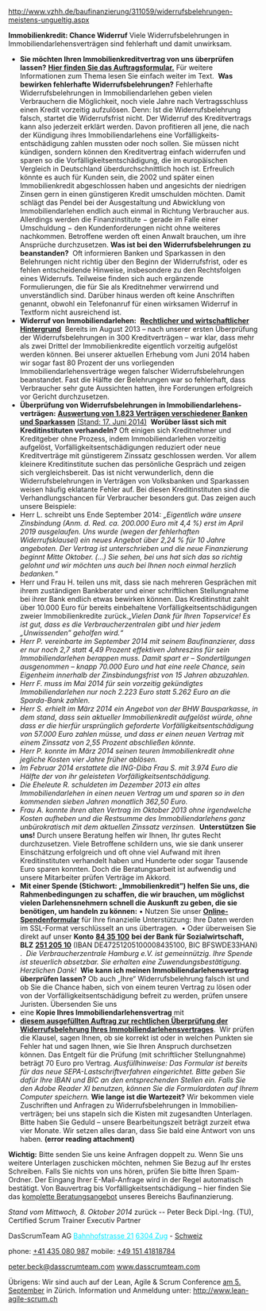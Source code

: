 <a href="http://www.vzhh.de/baufinanzierung/311059/widerrufsbelehrungen-meistens-ungueltig.aspx" rel="noopener" class="external-link" target="_blank" style="color:#00e9ff;"><u>http://www.vzhh.de/baufinanzierung/311059/widerrufsbelehrungen-meistens-ungueltig.aspx</u></a>

<span style="color:#000ff;"><b>Immobilienkredit: Chance Widerruf</b></span>
<span style="color:#000ff;">Viele Widerrufs­belehrungen in Immobilien­­darlehens­­verträgen sind fehlerhaft und damit unwirksam.</span>
- <span style="color:#000ff;"><b>Sie möchten Ihren Immobilienkreditvertrag von uns überprüfen lassen?</b></span> <a href="http://www.vzhh.de/baufinanzierung/309894/widerrufsbelehrung-auftrag-zur-ueberpruefung.aspx" rel="noopener" class="external-link" target="_blank" style="color:#dca0dff;"><b>Hier finden Sie das Auftrags­formular.</b></a> <span style="color:#000ff;">Für weitere Informationen zum Thema lesen Sie einfach weiter im Text.</span> 
<span style="color:#000ff;"><b>Was bewirken fehlerhafte Widerrufsbelehrungen?</b></span>
<span style="color:#000ff;">Fehlerhafte Widerrufsbelehrungen in Immobiliendarlehen geben vielen Verbrauchern die Möglichkeit, noch viele Jahre nach Vertragsschluss einen Kredit vorzeitig aufzulösen. Denn: Ist die Widerrufsbelehrung falsch, startet die Widerrufsfrist nicht. Der Widerruf des Kreditvertrags kann also jederzeit erklärt werden.</span>
<span style="color:#000ff;">Davon profitieren all jene, die nach der Kündigung ihres Immobilien­darlehens eine Vorfälligkeits­entschädigung zahlen mussten oder noch sollen. Sie müssen nicht kündigen, sondern können den Kreditvertrag einfach widerrufen und sparen so die Vorfälligkeitsentschädigung, die im europäischen Vergleich in Deutschland überdurch­schnittlich hoch ist. Erfreulich könnte es auch für Kunden sein, die 2002 und später einen Immobilienkredit abgeschlossen haben und angesichts der niedrigen Zinsen gern in einen günstigeren Kredit umschulden möchten. Damit schlägt das Pendel bei der Ausgestaltung und Abwicklung von Immobiliendarlehen endlich auch einmal in Richtung Verbraucher aus. Allerdings werden die Finanzinstitute − gerade im Falle einer Umschuldung − den Kundenforderungen nicht ohne weiteres nachkommen. Betroffene werden oft einen Anwalt brauchen, um ihre Ansprüche durchzusetzen.</span>
<span style="color:#000ff;"><b>Was ist bei den Widerrufsbelehrungen zu beanstanden?</b></span> 
<span style="color:#000ff;">Oft informieren Banken und Sparkassen in den Belehrungen nicht richtig über den Beginn der Widerrufsfrist, oder es fehlen entscheidende Hinweise, insbesondere zu den Rechtsfolgen eines Widerrufs. Teilweise finden sich auch ergänzende Formulierungen, die für Sie als Kreditnehmer verwirrend und unverständlich sind. Darüber hinaus werden oft keine Anschriften genannt, obwohl ein Telefonanruf für einen wirksamen Widerruf in Textform nicht ausreichend ist.</span>
- <span style="color:#000ff;"><b>Widerruf von Immobiliendarlehen:</b></span>  <a href="http://www.vzhh.de/baufinanzierung/314794/widerrufsbelehrung-wirtschaftlicher-und-rechtlicher-hintergrund.aspx" rel="noopener" class="external-link" target="_blank" style="color:#dca0dff;"><b>Rechtlicher und wirtschaftlicher Hintergrund</b></a> 
<span style="color:#000ff;">Bereits im August 2013 – nach unserer ersten Überprüfung der Widerrufs­­belehrungen in 300 Kredit­verträgen – war klar, dass mehr als zwei Drittel der Immobilienkredite eigentlich vorzeitig aufgelöst werden können. Bei unserer aktuellen Erhebung vom Juni 2014 haben wir sogar fast 80 Prozent der uns vorliegenden Immobiliendarlehensverträge wegen falscher Widerrufsbelehrungen beanstandet. Fast die Hälfte der Belehrungen war so fehlerhaft, dass Verbraucher sehr gute Aussichten hatten, ihre Forderungen erfolgreich vor Gericht durchzusetzen.</span>
- <span style="color:#000ff;"><b>Überprüfung von Widerrufsbelehrungen in Immo­bilien­darlehens­verträgen:</b></span> <a href="http://www.vzhh.de/baufinanzierung/341621/widerrufsbelehrung-auswertung-von-1823-faellen.aspx" rel="noopener" class="external-link" target="_blank" style="color:#dca0dff;"><b>Auswertung von 1.823 Verträgen verschiedener Banken und Sparkassen</b></a> <a href="http://www.vzhh.de/baufinanzierung/341621/widerrufsbelehrung-auswertung-von-1823-faellen.aspx" rel="noopener" class="external-link" target="_blank" style="color:#dca0dff;">(Stand: 17. Juni 2014)</a> 
<span style="color:#000ff;"><b>Worüber lässt sich mit Kreditinstituten verhandeln?</b></span>
<span style="color:#000ff;">Oft einigen sich Kreditnehmer und Kreditgeber ohne Prozess, indem Immobiliendarlehen vorzeitig aufgelöst, Vorfälligkeitsentschädigungen reduziert oder neue Kreditverträge mit günstigerem Zinssatz geschlossen werden.</span>
<span style="color:#000ff;">Vor allem kleinere Kreditinstitute suchen das persönliche Gespräch und zeigen sich vergleichsbereit. Das ist nicht verwunderlich, denn die Widerrufsbelehrungen in Verträgen von Volksbanken und Sparkassen weisen häufig eklatante Fehler auf. Bei diesen Kreditinstituten sind die Verhandlungschancen für Verbraucher besonders gut. Das zeigen auch unsere Beispiele:</span>
- <span style="color:#000ff;">Herr L. schreibt uns Ende September 2014:</span> <span style="color:#000ff;"><i>„Eigentlich wäre unsere Zinsbindung (Anm. d. Red. ca. 200.000 Euro mit 4,4 %) erst im April 2019 ausgelaufen. Uns wurde (wegen der fehlerhaften Widerrufsklausel) ein neues Angebot über 2,24 % für 10 Jahre angeboten. Der Vertrag ist unterschrieben und die neue Finanzierung beginnt Mitte Oktober. (...) Sie sehen, bei uns hat sich das so richtig gelohnt und wir möchten uns auch bei Ihnen noch einmal herzlich bedanken.</i></span><span style="color:#000ff;">“</span> 
- <span style="color:#000ff;">Herr und Frau H. teilen uns mit, dass sie nach mehreren Gesprächen mit ihrem zuständigen Bankberater und einer schriftlichen Stellungnahme bei ihrer Bank endlich etwas bewirken können. Das Kreditinstitut zahlt über 10.000 Euro für bereits einbehaltene Vorfälligkeitsentschädigungen zweier Immobilienkredite zurück.</span><span style="color:#000ff;"><i>„Vielen Dank für Ihren Topservice! Es ist gut, dass es die Verbraucherzentralen gibt und hier jedem „Unwissenden” geholfen wird.“</i></span> 
- <span style="color:#000ff;"><i>Herr P. vereinbarte im September 2014 mit seinem Baufinanzierer, dass er nur noch 2,7 statt 4,49 Prozent effektiven Jahreszins für sein Immobiliendarlehen berappen muss. Damit spart er – Sondertilgungen ausgenommen – knapp 70.000 Euro und hat eine reele Chance, sein Eigenheim innerhalb der Zinsbindungsfrist von 15 Jahren abzuzahlen.</i></span> 
- <span style="color:#000ff;"><i>Herr F. muss im Mai 2014 für sein vorzeitig gekündigtes Immobiliendarlehen nur noch 2.223 Euro statt 5.262 Euro an die Sparda-Bank zahlen.</i></span>  
- <span style="color:#000ff;"><i>Herr S. erhielt im März 2014 ein Angebot von der BHW Bausparkasse, in dem stand, dass sein aktueller Immobilienkredit aufgelöst würde, ohne dass er die hierfür ursprünglich geforderte Vorfälligkeitsentschädigung von 57.000 Euro zahlen müsse, und dass er einen neuen Vertrag mit einem Zinssatz von 2,55 Prozent abschließen könnte.</i></span> 
- <span style="color:#000ff;"><i>Herr P. konnte im März 2014 seinen teuren Immobilienkredit ohne jegliche Kosten vier Jahre früher ablösen.</i></span>  
- <span style="color:#000ff;"><i>Im Februar 2014 erstattete die ING-Diba Frau S. mit 3.974 Euro die Hälfte der von ihr geleisteten Vorfälligkeitsentschädigung.</i></span>  
- <span style="color:#000ff;"><i>Die Eheleute R. schuldeten im Dezember 2013 ein altes Immobiliendarlehen in einen neuen Vertrag um und sparen so in den kommenden sieben Jahren monatlich 362,50 Euro.</i></span> 
- <span style="color:#000ff;"><i>Frau A. konnte ihren alten Vertrag im Oktober 2013 ohne irgendwelche Kosten aufheben und die Restsumme des Immobiliendarlehens ganz unbürokratisch mit dem aktuellen Zinssatz verzinsen.</i></span> 
<span style="color:#000ff;"><b>Unterstützen Sie uns!</b></span> <span style="color:#000ff;">Durch unsere Beratung helfen wir Ihnen, Ihr gutes Recht durchzusetzen. Viele Betroffene schildern uns, wie sie dank unserer Einschätzung erfolgreich und oft ohne viel Aufwand mit ihren Kreditinstituten verhandelt haben und Hunderte oder sogar Tausende Euro sparen konnten. Doch die Beratungsarbeit ist aufwendig und unsere Mitarbeiter prüfen Verträge im Akkord.</span>
- <span style="color:#000ff;"><b>Mit einer Spende (Stichwort: „Immobilienkredit”) helfen Sie uns, die Rahmenbedingungen zu schaffen, die wir brauchen, um möglichst vielen Darlehensnehmern schnell die Auskunft zu geben, die sie benötigen, um handeln zu können:</b></span>		<span style="color:#000ff;">•	Nutzen Sie unser</span> <a href="https://www.vzhh.de/docs/27373/spende-online.aspx" rel="noopener" class="external-link" target="_blank" style="color:#dca0dff;"><b>Online-Spendenformular</b></a> <span style="color:#000ff;">für Ihre finanzielle Unterstützung: Ihre Daten werden im SSL-Format verschlüsselt an uns übertragen.</span> 
	<span style="color:#000ff;">•	Oder überweisen Sie direkt auf unser</span> <span style="color:#000ff;"><b>Konto</b></span> <a href="tel:84%2035%20100" rel="noopener" class="external-link" target="_blank" style="color:#dca0dff;"><b>84 35 100</b></a> <span style="color:#000ff;"><b>bei der Bank für Sozialwirtschaft, BLZ</b></span> <a href="tel:251%20205%2010" rel="noopener" class="external-link" target="_blank" style="color:#dca0dff;"><b>251 205 10</b></a> <span style="color:#000ff;">(IBAN DE47251205100008435100, BIC BFSWDE33HAN)</span> <span style="color:#000ff;">.</span> 	<span style="color:#000ff;"><i>Die Verbraucherzentrale Hamburg e.V. ist gemeinnützig. Ihre Spende ist steuerlich absetzbar. Sie erhalten eine Zuwendungsbestätigung. Herzlichen Dank!</i></span>
 <span style="color:#000ff;"><b>Wie kann ich meinen Immobiliendarlehensvertrag überprüfen lassen?</b></span>
<span style="color:#000ff;">Ob auch „Ihre“ Widerrufsbelehrung falsch ist und ob Sie die Chance haben, sich von einem teuren Vertrag zu lösen oder von der Vor­fällig­keits­ent­schädigung befreit zu werden, prüfen unsere Juristen.</span>
<span style="color:#000ff;">Übersenden Sie uns</span>
- <span style="color:#000ff;">eine</span> <span style="color:#000ff;"><b>Kopie Ihres Immobiliendarlehensvertrag</b></span> <span style="color:#000ff;">mit</span> 
- <a href="http://www.vzhh.de/baufinanzierung/309894/widerrufsbelehrung-auftrag-zur-ueberpruefung.aspx" rel="noopener" class="external-link" target="_blank" style="color:#dca0dff;"><b>diesem ausgefüllten Auftrag zur rechtlichen Überprüfung der Widerrufsbelehrung Ihres Immobiliendarlehensvertrages</b></a><span style="color:#000ff;">.</span> 
<span style="color:#000ff;">Wir prüfen die Klausel, sagen Ihnen, ob sie korrekt ist oder in welchen Punkten sie Fehler hat und sagen Ihnen, wie Sie Ihren Anspruch durchsetzen können. Das Entgelt für die Prüfung (mit schriftlicher Stellung­nahme) beträgt 70­ Euro pro Vertrag.</span>
<span style="color:#000ff;"><i>Ausfüllhinweise: Das Formular ist bereits für das neue SEPA-Last­schrift­verfahren eingerichtet. Bitte geben Sie dafür Ihre IBAN und BIC an den entsprechenden Stellen ein. Falls Sie den Adobe Reader XI benutzen, können Sie die Formulardaten auf Ihrem Computer speichern.</i></span>
<span style="color:#000ff;"><b>Wie lange ist die Wartezeit?</b></span>
<span style="color:#000ff;">Wir bekommen viele Zuschriften und Anfragen zu Widerrufs­belehrungen in Immobilien­verträgen; bei uns stapeln sich die Kisten mit zugesandten Unterlagen. Bitte haben Sie Geduld – unsere Bearbeitungszeit beträgt zurzeit etwa vier Monate. Wir setzen alles daran, dass Sie bald eine Antwort von uns haben.</span>
 **(error reading attachment)**

<span style="color:#000ff;"><b>Wichtig:</b></span> <span style="color:#000ff;">Bitte senden Sie uns keine Anfragen doppelt zu. Wenn Sie uns weitere Unterlagen zuschicken möchten, nehmen Sie Bezug auf Ihr erstes Schreiben. Falls Sie nichts von uns hören, prüfen Sie bitte Ihren Spam-Ordner. Der Eingang Ihrer E-Mail-Anfrage wird in der Regel automatisch bestätigt.</span>
<span style="color:#000ff;">Von Bauvertrag bis Vorfälligkeitsentschädigung – hier finden Sie das</span> <a href="http://www.vzhh.de/baufinanzierung/3454/beratungsangebot-baufinanzierung-bauvertrag.aspx" rel="noopener" class="external-link" target="_blank" style="color:#dca0dff;">komplette Beratungsangebot</a> <span style="color:#000ff;">unseres Bereichs Baufinanzierung.</span>

<p style="text-align:right;margin:0">
</p>
<span style="color:#000ff;"><i>Stand vom Mittwoch, 8. Oktober 2014</i></span>
<span style="color:#000ff;">zurück</span>
<span style="color:#000ff;">--</span> 
<span style="color:#000ff;">Peter Beck</span>
<span style="color:#000ff;">Dipl.-Ing. (TU), Certified Scrum Trainer</span>
<span style="color:#000ff;">Executiv Partner</span>

<span style="color:#000ff;">DasScrumTeam AG</span>
<a href="x-apple-data-detectors://10" rel="noopener" class="external-link" target="_blank" style="color:#00e9ff;"><u>Bahnhofstrasse 21</u></a>
<a href="x-apple-data-detectors://10" rel="noopener" class="external-link" target="_blank" style="color:#00e9ff;"><u>6304 Zug</u></a> <span style="color:#000ff;">-</span> <a href="x-apple-data-detectors://10" rel="noopener" class="external-link" target="_blank" style="color:#dca0dff;"><u>Schweiz</u></a>

<span style="color:#000ff;">phone:</span>  <a href="tel:+41%20435%20080%20987" rel="noopener" class="external-link" target="_blank" style="color:#dca0dff;"><u>+41 435 080 987</u></a>
<span style="color:#000ff;">mobile:</span> <a href="tel:+49%20151%2041818784" rel="noopener" class="external-link" target="_blank" style="color:#dca0dff;"><u>+49 151 41818784</u></a>

<a href="mailto:peter.beck@dasscrumteam.com" rel="noopener" class="external-link" target="_blank" style="color:#00e9ff;"><u>peter.beck@dasscrumteam.com</u></a>
<a href="http://www.dasscrumteam.com/" rel="noopener" class="external-link" target="_blank" style="color:#00e9ff;"><u>www.dasscrumteam.com</u></a>

<span style="color:#000ff;">Übrigens: Wir sind auch auf der Lean, Agile & Scrum Conference</span> <a href="x-apple-data-detectors://1" rel="noopener" class="external-link" target="_blank" style="color:#dca0dff;"><u>am 5. September</u></a> <span style="color:#000ff;">in Zürich.</span> 
<span style="color:#000ff;">Information und Anmeldung unter:</span> <a href="http://www.lean-agile-scrum.ch/" rel="noopener" class="external-link" target="_blank" style="color:#dca0dff;"><u>http://www.lean-agile-scrum.ch</u></a>